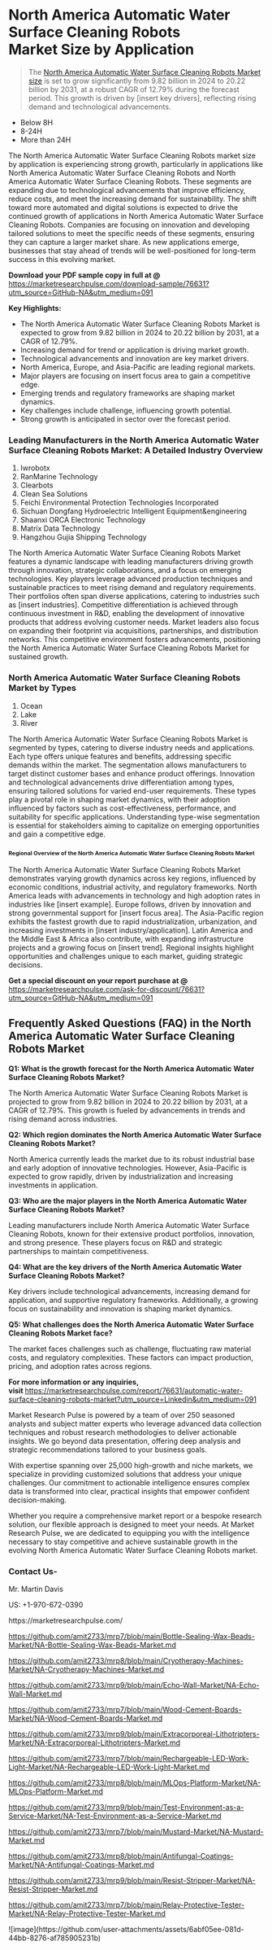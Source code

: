 <h1>North America Automatic Water Surface Cleaning Robots Market&nbsp;Size by Application</h1><blockquote><p>The <a href="https://marketresearchpulse.com/download-sample/76631?utm_source=GitHub-NA&amp;utm_medium=091">North America Automatic Water Surface Cleaning Robots Market size</a> is set to grow significantly from 9.82 billion in 2024 to 20.22 billion by 2031, at a robust CAGR of 12.79% during the forecast period. This growth is driven by [insert key drivers], reflecting rising demand and technological advancements.</p></blockquote><ul><li>Below 8H<li> 8-24H<li> More than 24H</li></ul><p>The North America Automatic Water Surface Cleaning Robots market size by application is experiencing strong growth, particularly in applications like North America Automatic Water Surface Cleaning Robots and North America Automatic Water Surface Cleaning Robots. These segments are expanding due to technological advancements that improve efficiency, reduce costs, and meet the increasing demand for sustainability. The shift toward more automated and digital solutions is expected to drive the continued growth of applications in North America Automatic Water Surface Cleaning Robots. Companies are focusing on innovation and developing tailored solutions to meet the specific needs of these segments, ensuring they can capture a larger market share. As new applications emerge, businesses that stay ahead of trends will be well-positioned for long-term success in this evolving market.</p><p><strong>Download your PDF sample copy in full at @ </strong><a href="https://marketresearchpulse.com/download-sample/76631?utm_source=GitHub-NA&amp;utm_medium=091">https://marketresearchpulse.com/download-sample/76631?utm_source=GitHub-NA&amp;utm_medium=091</a></p><p><strong>Key Highlights: </strong></p><ul><li>The North America Automatic Water Surface Cleaning Robots Market is expected to grow from 9.82 billion in 2024 to 20.22 billion by 2031, at a CAGR of 12.79%.</li><li>Increasing demand for trend or application is driving market growth.</li><li>Technological advancements and innovation are key market drivers.</li><li>North America, Europe, and Asia-Pacific are leading regional markets.</li><li>Major players are focusing on insert focus area to gain a competitive edge.</li><li>Emerging trends and regulatory frameworks are shaping market dynamics.</li><li>Key challenges include challenge, influencing growth potential.</li><li>Strong growth is anticipated in sector over the forecast period.</li></ul><h3>Leading Manufacturers in the North America Automatic Water Surface Cleaning Robots Market: A Detailed Industry Overview</h3><ol><li>Iwrobotx</li><li>RanMarine Technology</li><li>Clearbots</li><li>Clean Sea Solutions</li><li>Feichi Environmental Protection Technologies Incorporated</li><li>Sichuan Dongfang Hydroelectric Intelligent Equipment&engineering</li><li>Shaanxi ORCA Electronic Technology</li><li>Matrix Data Technology</li><li>Hangzhou Gujia Shipping Technology</li></ol><div class="flex max-w-full flex-col flex-grow"><div class="min-h-8 text-message flex w-full flex-col items-end gap-2 whitespace-normal break-words [.text-message+&amp;]:mt-5" dir="auto" data-message-author-role="assistant" data-message-id="fd8432e4-4910-450d-b182-61b7bfb0a01f" data-message-model-slug="gpt-4o"><div class="flex w-full flex-col gap-1 empty:hidden first:pt-[3px]"><div class="markdown prose w-full break-words dark:prose-invert light"><p>The North America Automatic Water Surface Cleaning Robots Market features a dynamic landscape with leading manufacturers driving growth through innovation, strategic collaborations, and a focus on emerging technologies. Key players leverage advanced production techniques and sustainable practices to meet rising demand and regulatory requirements. Their portfolios often span diverse applications, catering to industries such as [insert industries]. Competitive differentiation is achieved through continuous investment in R&amp;D, enabling the development of innovative products that address evolving customer needs. Market leaders also focus on expanding their footprint via acquisitions, partnerships, and distribution networks. This competitive environment fosters advancements, positioning the North America Automatic Water Surface Cleaning Robots Market for sustained growth.</p></div></div></div></div><h3>North America Automatic Water Surface Cleaning Robots Market by Types</h3><ol><li>Ocean<li> Lake<li> River</li></ol><div class="flex max-w-full flex-col flex-grow"><div class="min-h-8 text-message flex w-full flex-col items-end gap-2 whitespace-normal break-words [.text-message+&amp;]:mt-5" dir="auto" data-message-author-role="assistant" data-message-id="084470be-0bb7-4664-bddf-5156b4f41249" data-message-model-slug="gpt-4o-mini"><div class="flex w-full flex-col gap-1 empty:hidden first:pt-[3px]"><div class="markdown prose w-full break-words dark:prose-invert light"><p>The North America Automatic Water Surface Cleaning Robots Market is segmented by types, catering to diverse industry needs and applications. Each type offers unique features and benefits, addressing specific demands within the market. The segmentation allows manufacturers to target distinct customer bases and enhance product offerings. Innovation and technological advancements drive differentiation among types, ensuring tailored solutions for varied end-user requirements. These types play a pivotal role in shaping market dynamics, with their adoption influenced by factors such as cost-effectiveness, performance, and suitability for specific applications. Understanding type-wise segmentation is essential for stakeholders aiming to capitalize on emerging opportunities and gain a competitive edge.</p></div></div></div></div><h3><span style="font-size: 11px;">Regional Overview of the North America Automatic Water Surface Cleaning Robots Market</span></h3><div class="flex max-w-full flex-col flex-grow"><div class="min-h-8 text-message flex w-full flex-col items-end gap-2 whitespace-normal break-words [.text-message+&amp;]:mt-5" dir="auto" data-message-author-role="assistant" data-message-id="e9038762-ce64-4e30-91c9-9bd413514231" data-message-model-slug="gpt-4o-mini"><div class="flex w-full flex-col gap-1 empty:hidden first:pt-[3px]"><div class="markdown prose w-full break-words dark:prose-invert light"><p>The North America Automatic Water Surface Cleaning Robots Market demonstrates varying growth dynamics across key regions, influenced by economic conditions, industrial activity, and regulatory frameworks. North America leads with advancements in technology and high adoption rates in industries like [insert example]. Europe follows, driven by innovation and strong governmental support for [insert focus area]. The Asia-Pacific region exhibits the fastest growth due to rapid industrialization, urbanization, and increasing investments in [insert industry/application]. Latin America and the Middle East &amp; Africa also contribute, with expanding infrastructure projects and a growing focus on [insert trend]. Regional insights highlight opportunities and challenges unique to each market, guiding strategic decisions.</p></div></div></div></div><p><strong>Get a special discount on your report purchase at @ </strong><a href="https://marketresearchpulse.com/ask-for-discount/76631?utm_source=GitHub-NA&amp;utm_medium=091">https://marketresearchpulse.com/ask-for-discount/76631?utm_source=GitHub-NA&amp;utm_medium=091</a></p><h2>Frequently Asked Questions (FAQ) in the North America Automatic Water Surface Cleaning Robots Market</h2><p><strong>Q1: What is the growth forecast for the North America Automatic Water Surface Cleaning Robots Market?</strong></p><p>The North America Automatic Water Surface Cleaning Robots Market is projected to grow from 9.82 billion in 2024 to 20.22 billion by 2031, at a CAGR of 12.79%. This growth is fueled by advancements in trends and rising demand across industries.</p><p><strong>Q2: Which region dominates the North America Automatic Water Surface Cleaning Robots Market?</strong></p><p>North America currently leads the market due to its robust industrial base and early adoption of innovative technologies. However, Asia-Pacific is expected to grow rapidly, driven by industrialization and increasing investments in application.</p><p><strong>Q3: Who are the major players in the North America Automatic Water Surface Cleaning Robots Market?</strong></p><p>Leading manufacturers include North America Automatic Water Surface Cleaning Robots, known for their extensive product portfolios, innovation, and strong presence. These players focus on R&amp;D and strategic partnerships to maintain competitiveness.</p><p><strong>Q4: What are the key drivers of the North America Automatic Water Surface Cleaning Robots Market?</strong></p><p>Key drivers include technological advancements, increasing demand for application, and supportive regulatory frameworks. Additionally, a growing focus on sustainability and innovation is shaping market dynamics.</p><p><strong>Q5: What challenges does the North America Automatic Water Surface Cleaning Robots Market face?</strong></p><p>The market faces challenges such as challenge, fluctuating raw material costs, and regulatory complexities. These factors can impact production, pricing, and adoption rates across regions.</p><p><strong>For more information or any inquiries, visit&nbsp;</strong><a href="https://marketresearchpulse.com/report/76631/automatic-water-surface-cleaning-robots-market?utm_source=Linkedin&utm_medium=091">https://marketresearchpulse.com/report/76631/automatic-water-surface-cleaning-robots-market?utm_source=Linkedin&utm_medium=091</a></p><p>Market Research Pulse is powered by a team of over 250 seasoned analysts and subject matter experts who leverage advanced data collection techniques and robust research methodologies to deliver actionable insights. We go beyond data presentation, offering deep analysis and strategic recommendations tailored to your business goals.</p><p>With expertise spanning over 25,000 high-growth and niche markets, we specialize in providing customized solutions that address your unique challenges. Our commitment to actionable intelligence ensures complex data is transformed into clear, practical insights that empower confident decision-making.</p><p>Whether you require a comprehensive market report or a bespoke research solution, our flexible approach is designed to meet your needs. At Market Research Pulse, we are dedicated to equipping you with the intelligence necessary to stay competitive and achieve sustainable growth in the evolving North America Automatic Water Surface Cleaning Robots market.</p><h3><strong>Contact Us-</strong></h3><p>Mr. Martin Davis</p><p>US: +1-970-672-0390</p><p>https://marketresearchpulse.com/</p><p><a href="https://github.com/amit2733/mrp7/blob/main/Bottle-Sealing-Wax-Beads-Market/NA-Bottle-Sealing-Wax-Beads-Market.md">https://github.com/amit2733/mrp7/blob/main/Bottle-Sealing-Wax-Beads-Market/NA-Bottle-Sealing-Wax-Beads-Market.md</a></p><p><a href="https://github.com/amit2733/mrp8/blob/main/Cryotherapy-Machines-Market/NA-Cryotherapy-Machines-Market.md">https://github.com/amit2733/mrp8/blob/main/Cryotherapy-Machines-Market/NA-Cryotherapy-Machines-Market.md</a></p><p><a href="https://github.com/amit2733/mrp9/blob/main/Echo-Wall-Market/NA-Echo-Wall-Market.md">https://github.com/amit2733/mrp9/blob/main/Echo-Wall-Market/NA-Echo-Wall-Market.md</a></p><p><a href="https://github.com/amit2733/mrp7/blob/main/Wood-Cement-Boards-Market/NA-Wood-Cement-Boards-Market.md">https://github.com/amit2733/mrp7/blob/main/Wood-Cement-Boards-Market/NA-Wood-Cement-Boards-Market.md</a></p><p><a href="https://github.com/amit2733/mrp9/blob/main/Extracorporeal-Lithotripters-Market/NA-Extracorporeal-Lithotripters-Market.md">https://github.com/amit2733/mrp9/blob/main/Extracorporeal-Lithotripters-Market/NA-Extracorporeal-Lithotripters-Market.md</a></p><p><a href="https://github.com/amit2733/mrp7/blob/main/Rechargeable-LED-Work-Light-Market/NA-Rechargeable-LED-Work-Light-Market.md">https://github.com/amit2733/mrp7/blob/main/Rechargeable-LED-Work-Light-Market/NA-Rechargeable-LED-Work-Light-Market.md</a></p><p><a href="https://github.com/amit2733/mrp8/blob/main/MLOps-Platform-Market/NA-MLOps-Platform-Market.md">https://github.com/amit2733/mrp8/blob/main/MLOps-Platform-Market/NA-MLOps-Platform-Market.md</a></p><p><a href="https://github.com/amit2733/mrp9/blob/main/Test-Environment-as-a-Service-Market/NA-Test-Environment-as-a-Service-Market.md">https://github.com/amit2733/mrp9/blob/main/Test-Environment-as-a-Service-Market/NA-Test-Environment-as-a-Service-Market.md</a></p><p><a href="https://github.com/amit2733/mrp7/blob/main/Mustard-Market/NA-Mustard-Market.md">https://github.com/amit2733/mrp7/blob/main/Mustard-Market/NA-Mustard-Market.md</a></p><p><a href="https://github.com/amit2733/mrp8/blob/main/Antifungal-Coatings-Market/NA-Antifungal-Coatings-Market.md">https://github.com/amit2733/mrp8/blob/main/Antifungal-Coatings-Market/NA-Antifungal-Coatings-Market.md</a></p><p><a href="https://github.com/amit2733/mrp9/blob/main/Resist-Stripper-Market/NA-Resist-Stripper-Market.md">https://github.com/amit2733/mrp9/blob/main/Resist-Stripper-Market/NA-Resist-Stripper-Market.md</a></p><p><a href="https://github.com/amit2733/mrp7/blob/main/Relay-Protective-Tester-Market/NA-Relay-Protective-Tester-Market.md">https://github.com/amit2733/mrp7/blob/main/Relay-Protective-Tester-Market/NA-Relay-Protective-Tester-Market.md</a></p>
![image](https://github.com/user-attachments/assets/6abf05ee-081d-44bb-8276-af785905231b)
